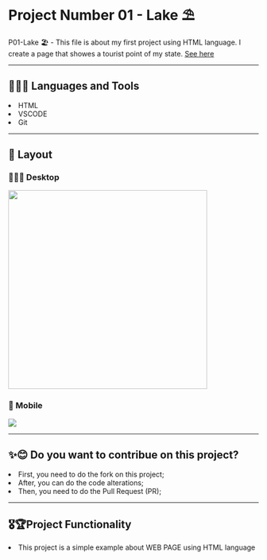 <h1> Project Number 01 - Lake ⛱ </h1>

P01-Lake 🏖 - This file is about my first project using HTML language. I create a page that showes a tourist point of my state.
<a href = "https://taiscostaeng.github.io/front-p01-lake/"> See here </a>

------------------------------------------------------------------------------------------------------------------------------------------------------------------------------------------------
<h2> 👩🏽‍🔧 Languages and Tools </h2>
<li> HTML </li>
<li> VSCODE </li>
<li> Git </li>

------------------------------------------------------------------------------------------------------------------------------------------------------------------------------------------------
<h2> 🎨 Layout </h2>

<h3> 👩🏽‍💻 Desktop </h3>
<img src = "https://github.com/taiscostaeng/front-p01-lake/assets/138815703/53826dbe-1375-46a4-9d2b-a62a582b86b0" width = 400px>

<h3> 📱 Mobile </h3>
<img src = "https://github.com/taiscostaeng/front-p01-lake/assets/138815703/6b95a746-aeaa-4d3e-9b1a-9c105868f325">

------------------------------------------------------------------------------------------------------------------------------------------------------------------------------------------------
<h2> ✨😊 Do you want to contribue on this project? </h2>
<li> First, you need to do the fork on this project; </li>
<li> After, you can do the code alterations; </li>
<li> Then, you need to do the Pull Request (PR); </li>

------------------------------------------------------------------------------------------------------------------------------------------------------------------------------------------------
<h2> 🎖🏆Project Functionality </h2>
<li> This project is a simple example about WEB PAGE using HTML language </li>
